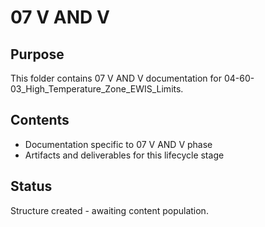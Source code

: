 # 07 V AND V

## Purpose
This folder contains 07 V AND V documentation for 04-60-03_High_Temperature_Zone_EWIS_Limits.

## Contents
- Documentation specific to 07 V AND V phase
- Artifacts and deliverables for this lifecycle stage

## Status
Structure created - awaiting content population.
